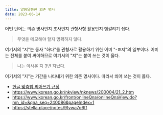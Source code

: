 ```yaml
---
title: 알쏭달쏭한 의존 명사
date: 2023-06-14
---
```


어떤 단어는 의존 명사인지 조사인지 관형사형 활용인지 헷갈리기 쉽다.

> 무엇을 메모해야 할지 명확하지 않다.

여기서의 "지"는 동사 "하다"를 관형사로 활용하기 위한 어미 "-ㄹ지"의 일부이다. 어미는 전체를 붙여 써야하므로 여기서의 "지"는 붙여 쓰는 것이 옳다.

> 나는 이사온 지 3년 지났다.

여기서의 "지"는 기간을 나타내기 위한 의존 명사이다. 따라서 띄어 쓰는 것이 옳다.

- [한글 맞춤법 띄어쓰기 규정](https://www.scourt.go.kr/portal/gongbo/PeoplePopupView.work?gubun=24&seqNum=1545)
- https://www.korean.go.kr/nkview/nknews/200004/21_2.htm
- https://www.korean.go.kr/front/onlineQna/onlineQnaView.do?mn_id=&qna_seq=240086&pageIndex=1
- https://stella.place/notes/9fywa7o6t1
